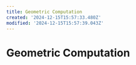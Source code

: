```yaml
---
title: Geometric Computation
created: '2024-12-15T15:57:33.480Z'
modified: '2024-12-15T15:57:39.043Z'
---
```


# Geometric Computation


